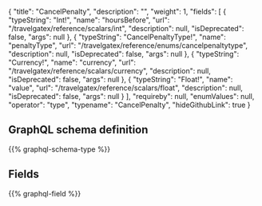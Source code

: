 {
  "title": "CancelPenalty",
  "description": "",
  "weight": 1,
  "fields": [
    {
      "typeString": "Int!",
      "name": "hoursBefore",
      "url": "/travelgatex/reference/scalars/int",
      "description": null,
      "isDeprecated": false,
      "args": null
    },
    {
      "typeString": "CancelPenaltyType!",
      "name": "penaltyType",
      "url": "/travelgatex/reference/enums/cancelpenaltytype",
      "description": null,
      "isDeprecated": false,
      "args": null
    },
    {
      "typeString": "Currency!",
      "name": "currency",
      "url": "/travelgatex/reference/scalars/currency",
      "description": null,
      "isDeprecated": false,
      "args": null
    },
    {
      "typeString": "Float!",
      "name": "value",
      "url": "/travelgatex/reference/scalars/float",
      "description": null,
      "isDeprecated": false,
      "args": null
    }
  ],
  "requireby": null,
  "enumValues": null,
  "operator": "type",
  "typename": "CancelPenalty",
  "hideGithubLink": true
}
## GraphQL schema definition

{{% graphql-schema-type %}}

## Fields

{{% graphql-field %}}
